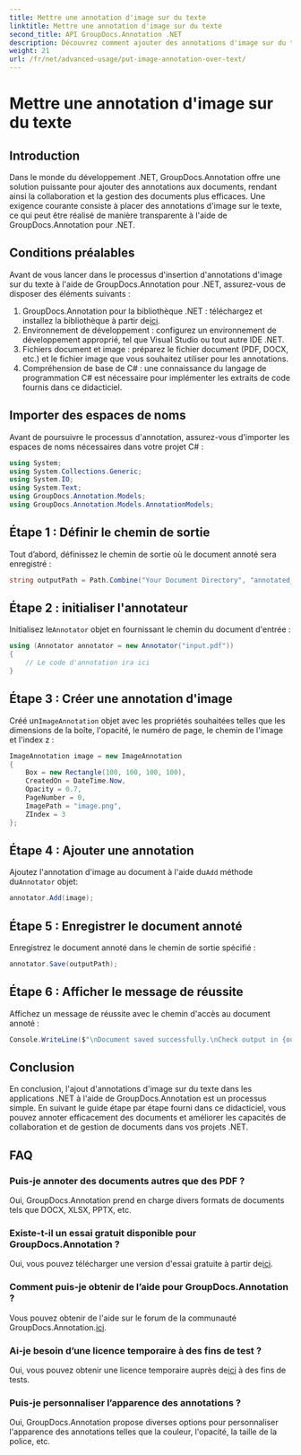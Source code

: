 ```yaml
---
title: Mettre une annotation d'image sur du texte
linktitle: Mettre une annotation d'image sur du texte
second_title: API GroupDocs.Annotation .NET
description: Découvrez comment ajouter des annotations d'image sur du texte dans .NET à l'aide de GroupDocs.Annotation pour une gestion et une collaboration efficaces des documents.
weight: 21
url: /fr/net/advanced-usage/put-image-annotation-over-text/
---
```


# Mettre une annotation d'image sur du texte

## Introduction
Dans le monde du développement .NET, GroupDocs.Annotation offre une solution puissante pour ajouter des annotations aux documents, rendant ainsi la collaboration et la gestion des documents plus efficaces. Une exigence courante consiste à placer des annotations d'image sur le texte, ce qui peut être réalisé de manière transparente à l'aide de GroupDocs.Annotation pour .NET.
## Conditions préalables
Avant de vous lancer dans le processus d'insertion d'annotations d'image sur du texte à l'aide de GroupDocs.Annotation pour .NET, assurez-vous de disposer des éléments suivants :
1.  GroupDocs.Annotation pour la bibliothèque .NET : téléchargez et installez la bibliothèque à partir de[ici](https://releases.groupdocs.com/annotation/net/).
2. Environnement de développement : configurez un environnement de développement approprié, tel que Visual Studio ou tout autre IDE .NET.
3. Fichiers document et image : préparez le fichier document (PDF, DOCX, etc.) et le fichier image que vous souhaitez utiliser pour les annotations.
4. Compréhension de base de C# : une connaissance du langage de programmation C# est nécessaire pour implémenter les extraits de code fournis dans ce didacticiel.

## Importer des espaces de noms
Avant de poursuivre le processus d'annotation, assurez-vous d'importer les espaces de noms nécessaires dans votre projet C# :
```csharp
using System;
using System.Collections.Generic;
using System.IO;
using System.Text;
using GroupDocs.Annotation.Models;
using GroupDocs.Annotation.Models.AnnotationModels;
```
## Étape 1 : Définir le chemin de sortie
Tout d’abord, définissez le chemin de sortie où le document annoté sera enregistré :
```csharp
string outputPath = Path.Combine("Your Document Directory", "annotated_document.pdf");
```
## Étape 2 : initialiser l'annotateur
 Initialisez le`Annotator` objet en fournissant le chemin du document d'entrée :
```csharp
using (Annotator annotator = new Annotator("input.pdf"))
{
    // Le code d'annotation ira ici
}
```
## Étape 3 : Créer une annotation d'image
 Créé un`ImageAnnotation` objet avec les propriétés souhaitées telles que les dimensions de la boîte, l'opacité, le numéro de page, le chemin de l'image et l'index z :
```csharp
ImageAnnotation image = new ImageAnnotation
{
    Box = new Rectangle(100, 100, 100, 100),
    CreatedOn = DateTime.Now,
    Opacity = 0.7,
    PageNumber = 0,
    ImagePath = "image.png",
    ZIndex = 3
};
```
## Étape 4 : Ajouter une annotation
 Ajoutez l'annotation d'image au document à l'aide du`Add` méthode du`Annotator` objet:
```csharp
annotator.Add(image);
```
## Étape 5 : Enregistrer le document annoté
Enregistrez le document annoté dans le chemin de sortie spécifié :
```csharp
annotator.Save(outputPath);
```
## Étape 6 : Afficher le message de réussite
Affichez un message de réussite avec le chemin d'accès au document annoté :
```csharp
Console.WriteLine($"\nDocument saved successfully.\nCheck output in {outputPath}.");
```

## Conclusion
En conclusion, l'ajout d'annotations d'image sur du texte dans les applications .NET à l'aide de GroupDocs.Annotation est un processus simple. En suivant le guide étape par étape fourni dans ce didacticiel, vous pouvez annoter efficacement des documents et améliorer les capacités de collaboration et de gestion de documents dans vos projets .NET.
## FAQ
### Puis-je annoter des documents autres que des PDF ?
Oui, GroupDocs.Annotation prend en charge divers formats de documents tels que DOCX, XLSX, PPTX, etc.
### Existe-t-il un essai gratuit disponible pour GroupDocs.Annotation ?
 Oui, vous pouvez télécharger une version d'essai gratuite à partir de[ici](https://releases.groupdocs.com/).
### Comment puis-je obtenir de l’aide pour GroupDocs.Annotation ?
 Vous pouvez obtenir de l'aide sur le forum de la communauté GroupDocs.Annotation.[ici](https://forum.groupdocs.com/c/annotation/10).
### Ai-je besoin d’une licence temporaire à des fins de test ?
 Oui, vous pouvez obtenir une licence temporaire auprès de[ici](https://purchase.groupdocs.com/temporary-license/) à des fins de tests.
### Puis-je personnaliser l’apparence des annotations ?
Oui, GroupDocs.Annotation propose diverses options pour personnaliser l'apparence des annotations telles que la couleur, l'opacité, la taille de la police, etc.